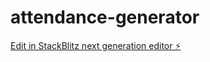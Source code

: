 # attendance-generator

[Edit in StackBlitz next generation editor ⚡️](https://stackblitz.com/~/github.com/fknipp/attendance-generator)